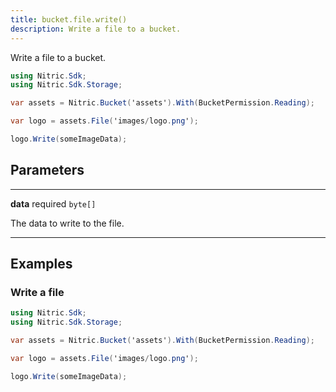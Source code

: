 ```yaml
---
title: bucket.file.write()
description: Write a file to a bucket.
---
```


Write a file to a bucket.

```csharp
using Nitric.Sdk;
using Nitric.Sdk.Storage;

var assets = Nitric.Bucket('assets').With(BucketPermission.Reading);

var logo = assets.File('images/logo.png');

logo.Write(someImageData);
```

## Parameters

---

**data** required `byte[]`

The data to write to the file.

---

## Examples

### Write a file

```csharp
using Nitric.Sdk;
using Nitric.Sdk.Storage;

var assets = Nitric.Bucket('assets').With(BucketPermission.Reading);

var logo = assets.File('images/logo.png');

logo.Write(someImageData);
```
